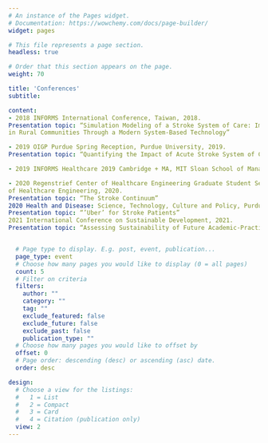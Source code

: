 ```yaml
---
# An instance of the Pages widget.
# Documentation: https://wowchemy.com/docs/page-builder/
widget: pages

# This file represents a page section.
headless: true

# Order that this section appears on the page.
weight: 70

title: 'Conferences'
subtitle:

content:
- 2018 INFORMS International Conference, Taiwan, 2018.
Presentation topic: “Simulation Modeling of a Stroke System of Care: Improving Patient Outcome
in Rural Communities Through a Modern System-Based Technology” 

- 2019 OIGP Purdue Spring Reception, Purdue University, 2019.
Presentation topic: “Quantifying the Impact of Acute Stroke System of Care Protocols on Patient Outcomes” 

- 2019 INFORMS Healthcare 2019 Cambridge + MA, MIT Sloan School of Management, 2019.

- 2020 Regenstrief Center of Healthcare Engineering Graduate Student Seminar, Purdue Regenstrief Center
of Healthcare Engineering, 2020.
Presentation topic: “The Stroke Continuum”
2020 Health and Disease: Science, Technology, Culture and Policy, Purdue University, 2020
Presentation topic: “’Uber’ for Stroke Patients”
2021 International Conference on Sustainable Development, 2021.
Presentation topic: “Assessing Sustainability of Future Academic-Practitioner Collaborations in International Development.”


  # Page type to display. E.g. post, event, publication...
  page_type: event
  # Choose how many pages you would like to display (0 = all pages)
  count: 5
  # Filter on criteria
  filters:
    author: ""
    category: ""
    tag: ""
    exclude_featured: false
    exclude_future: false
    exclude_past: false
    publication_type: ""
  # Choose how many pages you would like to offset by
  offset: 0
  # Page order: descending (desc) or ascending (asc) date.
  order: desc

design:
  # Choose a view for the listings:
  #   1 = List
  #   2 = Compact
  #   3 = Card
  #   4 = Citation (publication only)
  view: 2
---
```

